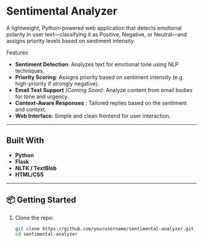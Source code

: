 #  Sentimental Analyzer

A lightweight, Python-powered web application that detects emotional polarity in user text—classifying it as Positive, Negative, or Neutral—and assigns priority levels based on sentiment intensity.


 Features

-  **Sentiment Detection**: Analyzes text for emotional tone using NLP techniques.
-  **Priority Scoring**: Assigns priority based on sentiment intensity (e.g. high-priority if strongly negative).
-  **Email Text Support** *(Coming Soon)*: Analyze content from email bodies for tone and urgency.
-  **Context-Aware Responses** : Tailored replies based on the sentiment and context.
-  **Web Interface**: Simple and clean frontend for user interaction.

---

##  Built With

- **Python**
- **Flask** 
- **NLTK / TextBlob**
- **HTML/CSS** 

---

## 📦 Getting Started

1. Clone the repo:

   ```bash
   git clone https://github.com/yourusername/sentimental-analyzer.git
   cd sentimental-analyzer
